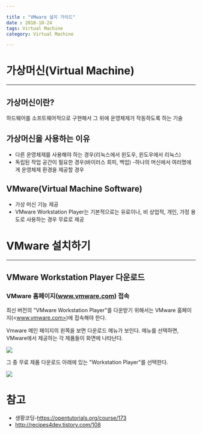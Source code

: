 ```yaml
---

title : "VMware 설치 가이드"
date : 2018-10-24
tags: Virtual Machine
category: Virtual Machine

---
```


# 가상머신(Virtual Machine)
---

## 가상머신이란?
하드웨어를 소프트웨어적으로 구현해서 그 위에 운영체제가 작동하도록 하는 기술

## 가상머신을 사용하는 이유
- 다른 운영체제를 사용해야 하는 경우(리눅스에서 윈도우, 윈도우에서 리눅스)
- 독립된 작업 공간이 필요한 경우(바이러스 회피, 백업)
-하나의 머신에서 여러명에게 운영체제 환경을 제공할 경우

## VMware(Virtual Machine Software)
- 가상 머신 기능 제공
- VMware Workstation Player는 기본적으로는 유료이나, 비 상업적, 개인, 가정 용도로 사용하는 경우 무료로 제공



# VMware 설치하기
---

## VMware Workstation Player 다운로드

### VMware 홈페이지(www.vmware.com) 접속
최신 버전의 "VMware Workstation Player"를 다운받기 위해서는 VMware 홈페이지(<www.vmware.com>)에 접속해야 한다.

Vmware 메인 페이지의 왼쪽을 보면 다운로드 메뉴가 보인다. 메뉴를 선택하면, VMware에서 제공하는 각 제품들이 화면에 나타난다.

![](D:/YoonHeaLin.github.io/assets/images/2018-10-24-VMware/VMware01)

그 중 무료 제품 다운로드 아래에 있는 "Workstation Player"를 선택한다.

![](D:/YoonHeaLin.github.io/assets/images/2018-10-24-VMware/VMware02)

# 참고
- 생황코딩-https://opentutorials.org/course/173
- http://recipes4dev.tistory.com/108
